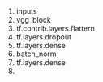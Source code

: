 #

1. inputs
2. vgg_block
3. tf.contrib.layers.flattern
4. tf.layers.dropout
5. tf.layers.dense
6. batch_norm
7. tf.layers.dense
8. 



